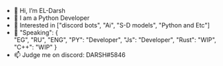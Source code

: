 - 👋 Hi, I’m EL-Darsh
- 👀 I am a Python Developer
- 🌱 Interested in ["discord bots", "Ai", "S-D models", "Python and Etc"]
- 🔁 "Speaking": {	
 	"EG",
 	"RU",
 	"ENG",
 	"PY": "Developer",
 	"Js": "Developer",
 	"Rust": "WIP",
 	"C++": "WIP"
 	}
- 📫 Judge me on discord: DARSH#5846
